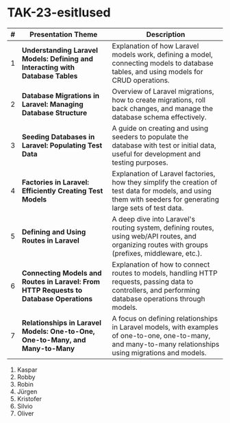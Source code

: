 # TAK-23-esitlused

| **#** | **Presentation Theme**                                                                         | **Description**                                                                                                                                                  |
|-------|-------------------------------------------------------------------------------------------------|------------------------------------------------------------------------------------------------------------------------------------------------------------------|
| 1     | **Understanding Laravel Models: Defining and Interacting with Database Tables**                  | Explanation of how Laravel models work, defining a model, connecting models to database tables, and using models for CRUD operations.                             |
| 2     | **Database Migrations in Laravel: Managing Database Structure**                                  | Overview of Laravel migrations, how to create migrations, roll back changes, and manage the database schema effectively.                                          |
| 3     | **Seeding Databases in Laravel: Populating Test Data**                                           | A guide on creating and using seeders to populate the database with test or initial data, useful for development and testing purposes.                            |
| 4     | **Factories in Laravel: Efficiently Creating Test Models**                                       | Explanation of Laravel factories, how they simplify the creation of test data for models, and using them with seeders for generating large sets of test data.     |
| 5     | **Defining and Using Routes in Laravel**                                                         | A deep dive into Laravel's routing system, defining routes, using web/API routes, and organizing routes with groups (prefixes, middleware, etc.).                 |
| 6     | **Connecting Models and Routes in Laravel: From HTTP Requests to Database Operations**           | Explanation of how to connect routes to models, handling HTTP requests, passing data to controllers, and performing database operations through models.           |
| 7     | **Relationships in Laravel Models: One-to-One, One-to-Many, and Many-to-Many**                   | A focus on defining relationships in Laravel models, with examples of one-to-one, one-to-many, and many-to-many relationships using migrations and models.        |


1. Kaspar
2. Robby
3. Robin
4. Jürgen
5. Kristofer
6. Silvio
7. Oliver
  
